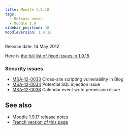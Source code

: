 ```yaml
---
title: Moodle 1.9.18
tags:
  - Release notes
  - Moodle 1.9
sidebar_position: 18
moodleVersion: 1.9.18
---
```


Release date: 14 May 2012

Here is [the full list of fixed issues in 1.9.18](http://tracker.moodle.org/secure/IssueNavigator!executeAdvanced.jspa?jqlQuery=project+%3D+mdl+AND+resolution+%3D+fixed+AND+fixVersion+in+%28%221.9.18%22%29+ORDER+BY+priority+DESC&runQuery=true&clear=true).

### Security issues

- [MSA-12-0033](http://moodle.org/mod/forum/discuss.php?d=203052) Cross-site scripting vulnerability in Blog
- [MSA-12-0034](http://moodle.org/mod/forum/discuss.php?d=203053) Potential SQL injection issue
- [MSA-12-0038](http://moodle.org/mod/forum/discuss.php?d=203057) Calendar event write permission issue

## See also

- [Moodle 1.9.17 release notes](/general/releases/1.9/1.9.17)
- [French version of this page](https://docs.moodle.org/19/fr/Notes_de_mise_à_jour_de_Moodle_1.9.18)
